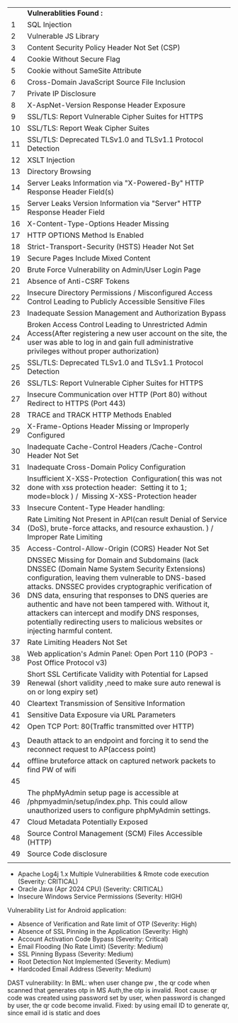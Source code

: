 |     |                                                                                                                                                                                                                                                                                                                                                                                                                                                           |
| --- | --------------------------------------------------------------------------------------------------------------------------------------------------------------------------------------------------------------------------------------------------------------------------------------------------------------------------------------------------------------------------------------------------------------------------------------------------------- |
|     | **Vulnerablities Found :**                                                                                                                                                                                                                                                                                                                                                                                                                                |
| 1   | SQL Injection                                                                                                                                                                                                                                                                                                                                                                                                                                             |
| 2   | Vulnerable JS Library                                                                                                                                                                                                                                                                                                                                                                                                                                     |
| 3   | Content Security Policy Header Not Set (CSP)                                                                                                                                                                                                                                                                                                                                                                                                              |
| 4   | Cookie Without Secure Flag                                                                                                                                                                                                                                                                                                                                                                                                                                |
| 5   | Cookie without SameSite Attribute                                                                                                                                                                                                                                                                                                                                                                                                                         |
| 6   | Cross-Domain JavaScript Source File Inclusion                                                                                                                                                                                                                                                                                                                                                                                                             |
| 7   | Private IP Disclosure                                                                                                                                                                                                                                                                                                                                                                                                                                     |
| 8   | X-AspNet-Version Response Header Exposure                                                                                                                                                                                                                                                                                                                                                                                                                 |
| 9   | SSL/TLS: Report Vulnerable Cipher Suites for HTTPS                                                                                                                                                                                                                                                                                                                                                                                                        |
| 10  | SSL/TLS: Report Weak Cipher Suites                                                                                                                                                                                                                                                                                                                                                                                                                        |
| 11  | SSL/TLS: Deprecated TLSv1.0 and TLSv1.1 Protocol Detection                                                                                                                                                                                                                                                                                                                                                                                                |
| 12  | XSLT Injection                                                                                                                                                                                                                                                                                                                                                                                                                                            |
| 13  | Directory Browsing                                                                                                                                                                                                                                                                                                                                                                                                                                        |
| 14  | Server Leaks Information via "X-Powered-By" HTTP Response Header Field(s)                                                                                                                                                                                                                                                                                                                                                                                 |
| 15  | Server Leaks Version Information via "Server" HTTP Response Header Field                                                                                                                                                                                                                                                                                                                                                                                  |
| 16  | X-Content-Type-Options Header Missing                                                                                                                                                                                                                                                                                                                                                                                                                     |
| 17  | HTTP OPTIONS Method Is Enabled                                                                                                                                                                                                                                                                                                                                                                                                                            |
| 18  | Strict-Transport-Security (HSTS) Header Not Set                                                                                                                                                                                                                                                                                                                                                                                                           |
| 19  | Secure Pages Include Mixed Content                                                                                                                                                                                                                                                                                                                                                                                                                        |
| 20  | Brute Force Vulnerability on Admin/User Login Page                                                                                                                                                                                                                                                                                                                                                                                                        |
| 21  | Absence of Anti-CSRF Tokens                                                                                                                                                                                                                                                                                                                                                                                                                               |
| 22  | Insecure Directory Permissions / Misconfigured Access Control Leading to Publicly Accessible Sensitive Files                                                                                                                                                                                                                                                                                                                                              |
| 23  | Inadequate Session Management and Authorization Bypass                                                                                                                                                                                                                                                                                                                                                                                                    |
| 24  | Broken Access Control Leading to Unrestricted Admin Access(After registering a new user account on the site, the user was able to log in and gain full administrative privileges without proper authorization)                                                                                                                                                                                                                                            |
| 25  | SSL/TLS: Deprecated TLSv1.0 and TLSv1.1 Protocol Detection                                                                                                                                                                                                                                                                                                                                                                                                |
| 26  | SSL/TLS: Report Vulnerable Cipher Suites for HTTPS                                                                                                                                                                                                                                                                                                                                                                                                        |
| 27  | Insecure Communication over HTTP (Port 80) without Redirect to HTTPS (Port 443)                                                                                                                                                                                                                                                                                                                                                                           |
| 28  | TRACE and TRACK HTTP Methods Enabled                                                                                                                                                                                                                                                                                                                                                                                                                      |
| 29  | X-Frame-Options Header Missing or Improperly Configured                                                                                                                                                                                                                                                                                                                                                                                                   |
| 30  | Inadequate Cache-Control Headers /Cache-Control Header Not Set                                                                                                                                                                                                                                                                                                                                                                                            |
| 31  | Inadequate Cross-Domain Policy Configuration                                                                                                                                                                                                                                                                                                                                                                                                              |
| 32  | Insufficient X-XSS-Protection  Configuration( this was not done with xss protection header:  Setting it to 1; mode=block ) /  Missing X-XSS-Protection header                                                                                                                                                                                                                                                                                             |
| 33  | Insecure Content-Type Header handling:                                                                                                                                                                                                                                                                                                                                                                                                                    |
| 34  | Rate Limiting Not Present in API(can result Denial of Service (DoS), brute-force attacks, and resource exhaustion. ) / Improper Rate Limiting                                                                                                                                                                                                                                                                                                             |
| 35  | Access-Control-Allow-Origin (CORS) Header Not Set                                                                                                                                                                                                                                                                                                                                                                                                         |
| 36  | DNSSEC Missing for Domain and Subdomains (lack DNSSEC (Domain Name System Security Extensions) configuration, leaving them vulnerable to DNS-based attacks. DNSSEC provides cryptographic verification of DNS data, ensuring that responses to DNS queries are authentic and have not been tampered with. Without it, attackers can intercept and modify DNS responses, potentially redirecting users to malicious websites or injecting harmful content. |
| 37  | Rate Limiting Headers Not Set                                                                                                                                                                                                                                                                                                                                                                                                                             |
| 38  | Web application's Admin Panel: Open Port 110 (POP3 - Post Office Protocol v3)                                                                                                                                                                                                                                                                                                                                                                             |
| 39  | Short SSL Certificate Validity with Potential for Lapsed Renewal (short validity ,need to make sure auto renewal is on or long expiry set)                                                                                                                                                                                                                                                                                                                |
| 40  | Cleartext Transmission of Sensitive Information                                                                                                                                                                                                                                                                                                                                                                                                           |
| 41  | Sensitive Data Exposure via URL Parameters                                                                                                                                                                                                                                                                                                                                                                                                                |
| 42  | Open TCP Port: 80(Traffic transmitted over HTTP)                                                                                                                                                                                                                                                                                                                                                                                                          |
|     |                                                                                                                                                                                                                                                                                                                                                                                                                                                           |
| 43  | Deauth attack to an endpoint and forcing it to send the reconnect request to AP(access point)                                                                                                                                                                                                                                                                                                                                                             |
| 44  | offline bruteforce attack on captured network packets to find PW of wifi                                                                                                                                                                                                                                                                                                                                                                                  |
| 45  |                                                                                                                                                                                                                                                                                                                                                                                                                                                           |
| 46  | The phpMyAdmin setup page is accessible at /phpmyadmin/setup/index.php. This could allow unauthorized users to configure phpMyAdmin settings.                                                                                                                                                                                                                                                                                                             |
| 47  | Cloud Metadata Potentially Exposed                                                                                                                                                                                                                                                                                                                                                                                                                        |
| 48  | Source Control Management (SCM) Files Accessible (HTTP)                                                                                                                                                                                                                                                                                                                                                                                                   |
| 49  | Source Code disclosure                                                                                                                                                                                                                                                                                                                                                                                                                                    |
|     |                                                                                                                                                                                                                                                                                                                                                                                                                                                           |
 * Apache Log4j 1.x Multiple Vulnerabilities & Rmote code execution (Severity: CRITICAL)
 * Oracle Java (Apr 2024 CPU) (Severity: CRITICAL)
 * Insecure Windows Service Permissions (Severity: HIGH)






Vulnerability List for Android application:
 * Absence of Verification and Rate limit of OTP (Severity: High)
 * Absence of SSL Pinning in the Application (Severity: High)
 * Account Activation Code Bypass (Severity: Critical)
 * Email Flooding (No Rate Limit) (Severity: Medium)
 * SSL Pinning Bypass (Severity: Medium)
 * Root Detection Not Implemented (Severity: Medium)
 * Hardcoded Email Address (Severity: Medium)



DAST vulnerability:
In BML: when user change pw , the qr code when scanned that generates otp in MS Auth,the otp is invalid.
Root cause: qr code was created using password set by user, when password is changed by user, the qr code become invalid.
Fixed: by using email ID to generate qr, since email id is static and does 